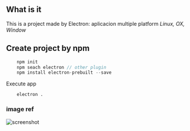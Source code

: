 ## What is it

This is a project made by Electron: aplicacion multiple platform 
*Linux, OX, Window*

## Create project by npm

```javascript
    npm init
    npm seach electron // other plugin
    npm install electron-prebuilt --save
```

Execute app
    
```shell
	electron .
```    


### image ref

![screenshot]('/anibal.dev/screenshot.png')